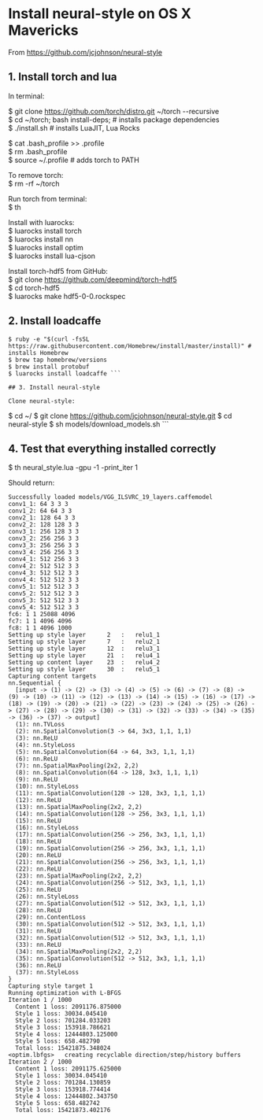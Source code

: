 # Install neural-style on OS X Mavericks
From https://github.com/jcjohnson/neural-style

## 1. Install torch and lua

In terminal:

$ git clone https://github.com/torch/distro.git ~/torch --recursive <br>
$ cd ~/torch; bash install-deps; # installs package dependencies <br>
$ ./install.sh # installs LuaJIT, Lua Rocks

$ cat .bash_profile >> .profile <br>
$ rm .bash_profile <br>
$ source ~/.profile # adds torch to PATH

To remove torch: <br>
$ rm -rf ~/torch

Run torch from terminal: <br>
$ th

Install with luarocks: <br>
$ luarocks install torch <br>
$ luarocks install nn <br>
$ luarocks install optim <br>
$ luarocks install lua-cjson

Install torch-hdf5 from GitHub: <br>
$ git clone https://github.com/deepmind/torch-hdf5 <br>
$ cd torch-hdf5 <br>
$ luarocks make hdf5-0-0.rockspec

## 2. Install loadcaffe

```
$ ruby -e "$(curl -fsSL https://raw.githubusercontent.com/Homebrew/install/master/install)" # installs Homebrew
$ brew tap homebrew/versions
$ brew install protobuf
$ luarocks install loadcaffe ```

## 3. Install neural-style

Clone neural-style: 

```
$ cd ~/
$ git clone https://github.com/jcjohnson/neural-style.git
$ cd neural-style
$ sh models/download_models.sh ```

## 4. Test that everything installed correctly

$ th neural_style.lua -gpu -1 -print_iter 1

Should return:
```
Successfully loaded models/VGG_ILSVRC_19_layers.caffemodel
conv1_1: 64 3 3 3
conv1_2: 64 64 3 3
conv2_1: 128 64 3 3
conv2_2: 128 128 3 3
conv3_1: 256 128 3 3
conv3_2: 256 256 3 3
conv3_3: 256 256 3 3
conv3_4: 256 256 3 3
conv4_1: 512 256 3 3
conv4_2: 512 512 3 3
conv4_3: 512 512 3 3
conv4_4: 512 512 3 3
conv5_1: 512 512 3 3
conv5_2: 512 512 3 3
conv5_3: 512 512 3 3
conv5_4: 512 512 3 3
fc6: 1 1 25088 4096
fc7: 1 1 4096 4096
fc8: 1 1 4096 1000
Setting up style layer  	2	:	relu1_1	
Setting up style layer  	7	:	relu2_1	
Setting up style layer  	12	:	relu3_1	
Setting up style layer  	21	:	relu4_1	
Setting up content layer	23	:	relu4_2	
Setting up style layer  	30	:	relu5_1	
Capturing content targets	
nn.Sequential {
  [input -> (1) -> (2) -> (3) -> (4) -> (5) -> (6) -> (7) -> (8) -> (9) -> (10) -> (11) -> (12) -> (13) -> (14) -> (15) -> (16) -> (17) -> (18) -> (19) -> (20) -> (21) -> (22) -> (23) -> (24) -> (25) -> (26) -> (27) -> (28) -> (29) -> (30) -> (31) -> (32) -> (33) -> (34) -> (35) -> (36) -> (37) -> output]
  (1): nn.TVLoss
  (2): nn.SpatialConvolution(3 -> 64, 3x3, 1,1, 1,1)
  (3): nn.ReLU
  (4): nn.StyleLoss
  (5): nn.SpatialConvolution(64 -> 64, 3x3, 1,1, 1,1)
  (6): nn.ReLU
  (7): nn.SpatialMaxPooling(2x2, 2,2)
  (8): nn.SpatialConvolution(64 -> 128, 3x3, 1,1, 1,1)
  (9): nn.ReLU
  (10): nn.StyleLoss
  (11): nn.SpatialConvolution(128 -> 128, 3x3, 1,1, 1,1)
  (12): nn.ReLU
  (13): nn.SpatialMaxPooling(2x2, 2,2)
  (14): nn.SpatialConvolution(128 -> 256, 3x3, 1,1, 1,1)
  (15): nn.ReLU
  (16): nn.StyleLoss
  (17): nn.SpatialConvolution(256 -> 256, 3x3, 1,1, 1,1)
  (18): nn.ReLU
  (19): nn.SpatialConvolution(256 -> 256, 3x3, 1,1, 1,1)
  (20): nn.ReLU
  (21): nn.SpatialConvolution(256 -> 256, 3x3, 1,1, 1,1)
  (22): nn.ReLU
  (23): nn.SpatialMaxPooling(2x2, 2,2)
  (24): nn.SpatialConvolution(256 -> 512, 3x3, 1,1, 1,1)
  (25): nn.ReLU
  (26): nn.StyleLoss
  (27): nn.SpatialConvolution(512 -> 512, 3x3, 1,1, 1,1)
  (28): nn.ReLU
  (29): nn.ContentLoss
  (30): nn.SpatialConvolution(512 -> 512, 3x3, 1,1, 1,1)
  (31): nn.ReLU
  (32): nn.SpatialConvolution(512 -> 512, 3x3, 1,1, 1,1)
  (33): nn.ReLU
  (34): nn.SpatialMaxPooling(2x2, 2,2)
  (35): nn.SpatialConvolution(512 -> 512, 3x3, 1,1, 1,1)
  (36): nn.ReLU
  (37): nn.StyleLoss
}
Capturing style target 1	
Running optimization with L-BFGS	
Iteration 1 / 1000	
  Content 1 loss: 2091176.875000	
  Style 1 loss: 30034.045410	
  Style 2 loss: 701284.033203	
  Style 3 loss: 153918.786621	
  Style 4 loss: 12444803.125000	
  Style 5 loss: 658.482790	
  Total loss: 15421875.348024	
<optim.lbfgs> 	creating recyclable direction/step/history buffers	
Iteration 2 / 1000	
  Content 1 loss: 2091175.625000	
  Style 1 loss: 30034.045410	
  Style 2 loss: 701284.130859	
  Style 3 loss: 153918.774414	
  Style 4 loss: 12444802.343750	
  Style 5 loss: 658.482742	
  Total loss: 15421873.402176
```
